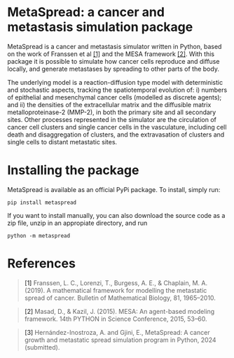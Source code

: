 # MetaSpread: a cancer and metastasis simulation package

MetaSpread is a cancer and metastasis simulator written in Python, based on the work of Franssen et al [[1]](#1) and the MESA framework [[2]](#2). With this package it is possible to simulate how cancer cells reproduce and diffuse locally, and generate metastases by spreading to other parts of the body.

The underlying model is a reaction-diffusion type model with deterministic and stochastic aspects, tracking the spatiotemporal evolution of: i) numbers of epithelial and mesenchymal cancer cells (modelled as discrete agents); and ii) the densities of the extracellular matrix and the diffusible matrix metalloproteinase-2 (MMP-2), in both the primary site and all secondary sites. Other processes represented in the simulator are the circulation of cancer cell clusters and single cancer cells in the vasculature, including cell death and disaggregation of clusters, and the extravasation of clusters and single cells to distant metastatic sites.

# Installing the package

MetaSpread is available as an official PyPi package. To install, simply run:

```
pip install metaspread
```

If you want to install manually, you can also download the source code as a zip file, unzip in an appropiate directory, and run

```
python -m metaspread
```

# References

><a id="1">[1]</a>  Franssen, L. C., Lorenzi, T., Burgess, A. E., & Chaplain, M. A. (2019). A mathematical framework for modelling the metastatic spread of cancer. Bulletin of Mathematical Biology, 81, 1965–2010.

><a id="2">[2]</a>  Masad, D., & Kazil, J. (2015). MESA: An agent-based modeling framework. 14th PYTHON in Science Conference, 2015, 53–60.

><a id="3">[3]</a>  Hernández-Inostroza, A. and Gjini, E., MetaSpread: A cancer growth and metastatic spread simulation program in Python, 2024 (submitted).


